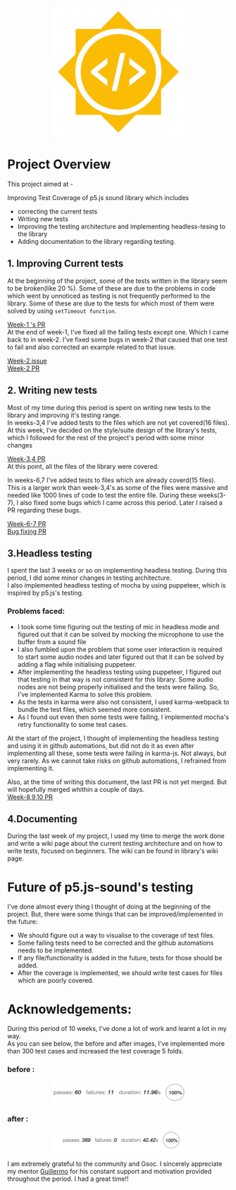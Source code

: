 <p align="center">
  <img src="https://github.com/satyasaibhushan/gsoc-21-wrapup/blob/master/assets/gsoc.png"  width="300" style="margin-left:50%;transform:translateX(-50%);"/>
</p>

<p>

# Project Overview
  This project aimed at - 

  Improving Test Coverage of p5.js sound library which includes 
    
  * correcting the current tests
  * Writing new tests
  * Improving the testing architecture and implementing headless-tesing to the library
  * Adding documentation to the library regarding testing.
  
</p>

## 1. Improving Current tests
 At the beginning of the project, some of the tests written in the library seem to be broken(like 20 %). Some of these are due to the problems in code which went by unnoticed as testing is not frequently performed to the library. Some of these are due to the tests for which most of them were solved by using `setTimeout function`.   
  
[Week-1 's PR](https://github.com/processing/p5.js-sound/pull/626)  
At the end of week-1, I've fixed all the failing tests except one. Which I came back to in week-2.
I've fixed some bugs in week-2 that caused that one test to fail and also corrected an example related to that issue.  
  
[Week-2 issue](https://github.com/processing/p5.js-sound/issues/627)  
[Week-2 PR](https://github.com/processing/p5.js-sound/pull/628)  

## 2. Writing new tests 
  Most of my time during this period is spent on writing new tests to the library and improving it's testing range.  
In weeks-3,4 I've added tests to the files which are not yet covered(16 files). At this week, I've decided on the style/suite design of the library's tests, which I followed for the rest of the project's period with some minor changes  

[Week-3,4 PR](https://github.com/processing/p5.js-sound/pull/632)   
At this point, all the files of the library were covered.  

In weeks-6,7 I've added tests to files which are already coverd(15 files). This is a larger work than week-3,4's as some of the files were massive and needed like 1000 lines of code to test the entire file. During these weeks(3-7), I also fixed some bugs which I came across this period. Later I raised a PR regarding these bugs.  

[Week-6-7 PR](https://github.com/processing/p5.js-sound/pull/636)  
[Bug fixing PR](https://github.com/processing/p5.js-sound/pull/639)  

## 3.Headless testing
  I spent the last 3 weeks or so on implementing headless testing. During this period, I did some minor changes in testing architecture.  
I also implemented headless testing of mocha by using puppeteer, which is inspired by p5.js's testing.  
### Problems faced:
* I took some time figuring out the testing of mic in headless mode and figured out that it can be solved by mocking the microphone to use the buffer from a sound file
* I also fumbled upon the problem that some user interaction is required to start some audio nodes and later figured out that it can be solved by adding a flag while initialising puppeteer.
* After implementing the headless testing using puppeteer, I figured out that testing in that way is not consistent for this library. Some audio nodes are not being properly initialised and the tests were failing. So, I've implemented Karma to solve this problem.
* As the tests in karma were also not consistent, I used karma-webpack to bundle the test files, which seemed more consistent.
* As I found out even then some tests were failing, I implemented mocha's retry functionality to some test cases.  


At the start of the project, I thought of implementing the headless testing and using it in github automations, but did not do it as even after implementing all these, some tests were failing in karma-js. Not always, but very rarely. As we cannot take risks on github automations, I refrained from implementing it.  

Also, at the time of writing this document, the last PR is not yet merged. But will hopefully merged whithin a couple of days.  
[Week-8,9,10 PR](https://github.com/processing/p5.js-sound/pull/641)
 
## 4.Documenting
  During the last week of my project, I used my time to merge the work done and write a wiki page about the current testing architecture and on how to write tests, focused on beginners. The wiki can be found in library's wiki page.


# Future of p5.js-sound's testing  
I've done almost every thing I thought of doing at the beginning of the project. But, there were some things that can be improved/implemented in the future: 
* We should figure out a way to visualise to the coverage of test files.
* Some failing tests need to be corrected and the github automations needs to be implemented.
* If any file/functionality is added in the future, tests for those should be added.
* After the coverage is implemented, we should write test cases for files which are poorly covered.

# Acknowledgements:
During this period of 10 weeks, I've done a lot of work and learnt a lot in my way.  
As you can see below, the before and after images, I've implemented more than 300 test cases and increased the test coverage 5 folds.

### before :
<p align="center">
  <img src="https://github.com/satyasaibhushan/gsoc-21-wrapup/blob/master/assets/before.png"  width="300" style="margin-left:50%;transform:translateX(-50%);"/>
</p>   

### after : 
<p align="center">
  <img src="https://github.com/satyasaibhushan/gsoc-21-wrapup/blob/master/assets/after.png"  width="300" style="margin-left:50%;transform:translateX(-50%);"/>
</p>




I am extremely grateful to the community and Gsoc. I sincerely appreciate my mentor [Guillermo](https://github.com/guillemontecinos) for his constant support and motivation provided throughout the period. I had a great time!!